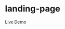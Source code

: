 # landing-page


<a href="https://kingdallas24.github.io/landing-page/" rel="nofollow">Live Demo</a>
